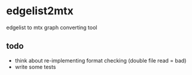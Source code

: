 # edgelist2mtx

edgelist to mtx graph converting tool

## todo
* think about re-implementing format checking (double file read = bad)
* write some tests
